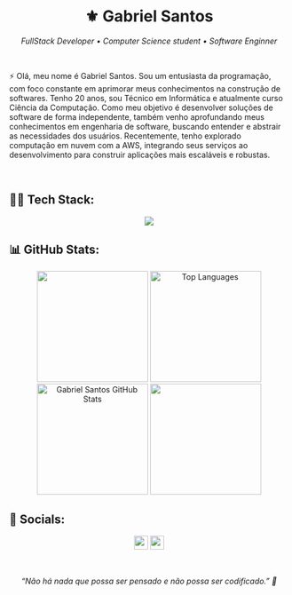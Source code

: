 <h1 align="center">⚜ Gabriel Santos</h1>

<p align="center">
  <i>FullStack Developer • Computer Science student • Software Enginner </i>
</p>
<br>

⚡ Olá, meu nome é Gabriel Santos. Sou um entusiasta da programação, com foco constante em aprimorar meus conhecimentos na construção de softwares. Tenho 20 anos, sou Técnico em Informática e atualmente curso Ciência da Computação. Como meu objetivo é desenvolver soluções de software de forma independente, também venho aprofundando meus conhecimentos em engenharia de software, buscando entender e abstrair as necessidades dos usuários. Recentemente, tenho explorado computação em nuvem com a AWS, integrando seus serviços ao desenvolvimento para construir aplicações mais escaláveis e robustas.

<br>

## 👨‍💻 Tech Stack:

<p align="center">
  <a href="https://skillicons.dev">
    <img src="https://skillicons.dev/icons?i=javascript,typescript,react,tailwind,express,nest,prisma,python,fastapi,aws" />
  </a>
</p>

## 📊 GitHub Stats:

<p align="center">
  <img height="200em" src="https://github-readme-streak-stats.herokuapp.com/?user=gabrielsantos7&theme=aura&hide_border=false"  />
  <img height="200em" src="https://github-readme-stats.vercel.app/api/top-langs/?username=gabrielsantos7&layout=compact&langs_count=6&theme=aura" alt="Top Languages"/>
  <img height="200em" src="https://github-readme-stats.vercel.app/api?username=gabrielsantos7&show_icons=true&theme=aura" alt="Gabriel Santos GitHub Stats"/>
  <img height="200em" src="https://github-contributor-stats.vercel.app/api?username=gabrielsantos7&limit=3&theme=aura&combine_all_yearly_contributions=true"/>
</p>

## 🤳 Socials:

<p align="center">
  <a href="https://instagram.com/gabrielsantos.js"><img height="25em" src="https://img.shields.io/badge/Instagram-%23E4405F.svg?logo=Instagram&logoColor=white"/></a>
  <a href="https://linkedin.com/in/gabrielsantos5"><img height="25em" src="https://img.shields.io/badge/LinkedIn-%230077B5.svg?logo=linkedin&logoColor=white"/></a>
</p>

<br>

<p align="center">
  <i>“Não há nada que possa ser pensado e não possa ser codificado.” 🚀</i>
</p>

<!-- Proudly created with GPRM ( https://gprm.itsvg.in ) -->
